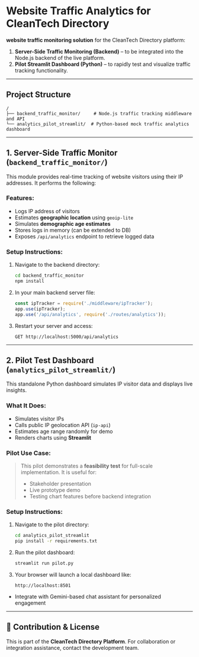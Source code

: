 # Website Traffic Analytics for CleanTech Directory

**website traffic monitoring solution** for the CleanTech Directory platform:

1. **Server-Side Traffic Monitoring (Backend)** – to be integrated into the Node.js backend of the live platform.
2. **Pilot Streamlit Dashboard (Python)** – to rapidly test and visualize traffic tracking functionality.

---

## Project Structure

```
/
├── backend_traffic_monitor/     # Node.js traffic tracking middleware and API
└── analytics_pilot_streamlit/  # Python-based mock traffic analytics dashboard
```

---

## 1. Server-Side Traffic Monitor (`backend_traffic_monitor/`)

This module provides real-time tracking of website visitors using their IP addresses. It performs the following:

### Features:
- Logs IP address of visitors
- Estimates **geographic location** using `geoip-lite`
- Simulates **demographic age estimates**
- Stores logs in memory (can be extended to DB)
- Exposes `/api/analytics` endpoint to retrieve logged data

### Setup Instructions:
1. Navigate to the backend directory:
   ```bash
   cd backend_traffic_monitor
   npm install
   ```

2. In your main backend server file:
   ```js
   const ipTracker = require('./middleware/ipTracker');
   app.use(ipTracker);
   app.use('/api/analytics', require('./routes/analytics'));
   ```

3. Restart your server and access:
   ```
   GET http://localhost:5000/api/analytics
   ```

---

## 2. Pilot Test Dashboard (`analytics_pilot_streamlit/`)

This standalone Python dashboard simulates IP visitor data and displays live insights.

### What It Does:
- Simulates visitor IPs
- Calls public IP geolocation API (`ip-api`)
- Estimates age range randomly for demo
- Renders charts using **Streamlit**

### Pilot Use Case:
> This pilot demonstrates a **feasibility test** for full-scale implementation. It is useful for:
> - Stakeholder presentation
> - Live prototype demo
> - Testing chart features before backend integration

### Setup Instructions:
1. Navigate to the pilot directory:
   ```bash
   cd analytics_pilot_streamlit
   pip install -r requirements.txt
   ```

2. Run the pilot dashboard:
   ```bash
   streamlit run pilot.py
   ```

3. Your browser will launch a local dashboard like:
   ```
   http://localhost:8501
   ```
- Integrate with Gemini-based chat assistant for personalized engagement

---

## 🤝 Contribution & License

This is part of the **CleanTech Directory Platform**. For collaboration or integration assistance, contact the development team.
